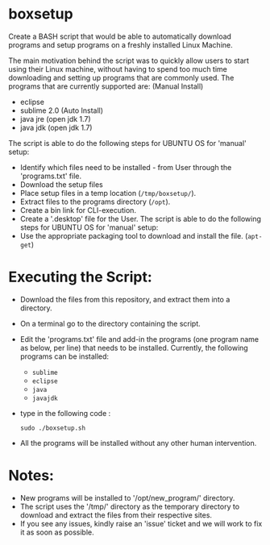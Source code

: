 boxsetup
========

Create a BASH script that would be able to automatically download programs and setup programs on a freshly installed Linux Machine.

The main motivation behind the script was to quickly allow users to start using their Linux machine, without having to spend too much time downloading and setting up programs that are commonly used.
The programs that are currently supported are:
(Manual Install)
- eclipse
- sublime 2.0
(Auto Install)
- java jre (open jdk 1.7)
- java jdk (open jdk 1.7)

The script is able to do the following steps for UBUNTU OS for 'manual' setup:
- Identify which files need to be installed - from User through the 'programs.txt' file.
- Download the setup files
- Place setup files in a temp location (<code>/tmp/boxsetup/</code>).
- Extract files to the programs directory (<code>/opt</code>).
- Create a bin link for CLI-execution.
- Create a '.desktop' file for the User.
The script is able to do the following steps for UBUNTU OS for 'manual' setup:
- Use the appropriate packaging tool to download and install the file. (<code>apt-get</code>)

Executing the Script:
========
- Download the files from this repository, and extract them into a directory.
- On a terminal go to the directory containing the script.
- Edit the 'programs.txt' file and add-in the programs (one program name as below, per line) that needs to be installed. Currently, the following programs can be installed:
	- <code>sublime</code>
	- <code>eclipse</code>
	- <code>java</code>
	- <code>javajdk</code>
	
- type in the following code :

	<code>sudo ./boxsetup.sh</code>
- All the programs will be installed without any other human intervention. 

Notes:
========
- New programs will be installed to '/opt/new_program/' directory.
- The script uses the '/tmp/' directory as the temporary directory to download and extract the files from their respective sites.
- If you see any issues, kindly raise an 'issue' ticket and we will work to fix it as soon as possible.
	
